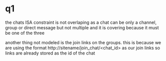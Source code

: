 # q1

the chats ISA constraint is not overlaping as a chat can be only a channel, group or direct message but not multiple and it is covering because it must be one of the three

another thing not modeled is the join links on the groups. this is because we are using the format http://sitename/join_chat/<chat_id> as our join links so links are already stored as the id of the chat